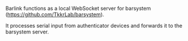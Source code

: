 Barlink functions as a local WebSocket server for barsystem (https://github.com/TkkrLab/barsystem).

It processes serial input from authenticator devices and forwards it to the barsystem server.